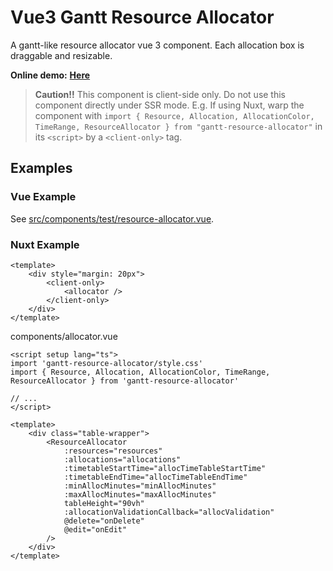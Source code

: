 # Vue3 Gantt Resource Allocator

A gantt-like resource allocator vue 3 component. Each allocation box is draggable and resizable.

**Online demo:** [**Here**](https://tcm9439.github.io/gantt-resource-allocator/)

> **Caution!!**
> This component is client-side only. Do not use this component directly under SSR mode.
> E.g. If using Nuxt, warp the component with `import { Resource, Allocation, AllocationColor, TimeRange, ResourceAllocator } from "gantt-resource-allocator"` in its `<script>` by a `<client-only>` tag.

## Examples

### Vue Example

See [src/components/test/resource-allocator.vue](https://github.com/tcm9439/gantt-resource-allocator/blob/main/src/components/test/resource-allocator.vue).

### Nuxt Example

```vue
<template>
    <div style="margin: 20px">
        <client-only>
            <allocator />
        </client-only>
    </div>
</template>
```

components/allocator.vue

```vue
<script setup lang="ts">
import 'gantt-resource-allocator/style.css'
import { Resource, Allocation, AllocationColor, TimeRange, ResourceAllocator } from 'gantt-resource-allocator'

// ...
</script>

<template>
    <div class="table-wrapper">
        <ResourceAllocator
            :resources="resources"
            :allocations="allocations"
            :timetableStartTime="allocTimeTableStartTime"
            :timetableEndTime="allocTimeTableEndTime"
            :minAllocMinutes="minAllocMinutes"
            :maxAllocMinutes="maxAllocMinutes"
            tableHeight="90vh"
            :allocationValidationCallback="allocValidation"
            @delete="onDelete"
            @edit="onEdit"
        />
    </div>
</template>
```
